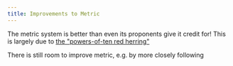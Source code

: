 ```yaml
---
title: Improvements to Metric
---
```


The metric system is better than even its proponents give it credit for! This is
largely due to
[the "powers-of-ten red herring"](metric_red_herring.html)

There is still room to improve metric, e.g. by more closely following
